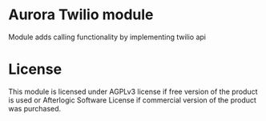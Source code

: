 # Aurora Twilio module
Module adds calling functionality by implementing twilio api

# License
This module is licensed under AGPLv3 license if free version of the product is used or Afterlogic Software License if commercial version of the product was purchased.